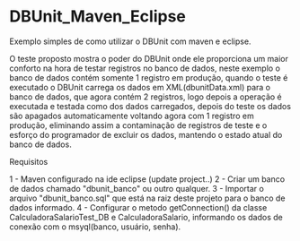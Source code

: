 DBUnit_Maven_Eclipse
====================

Exemplo simples de como utilizar o DBUnit com maven e eclipse.

O teste proposto mostra o poder do DBUnit onde ele proporciona um maior conforto na hora de testar registros no banco de dados, neste exemplo o banco de dados contém somente 1 registro em produção, quando o teste é executado o DBUnit carrega os dados em XML(dbunitData.xml) para o banco de dados, que agora contém 2 registros, logo depois a operação é executada e testada como dos dados carregados, depois do teste os dados são apagados automaticamente voltando agora com 1 registro em produção, eliminando assim a contaminação de registros de teste e o esforço do programador de excluir os dados, mantendo o estado atual do banco de dados.

Requisitos

1 - Maven configurado na ide eclipse (update project..)
2 - Criar um banco de dados chamado "dbunit_banco" ou outro qualquer.
3 - Importar o arquivo "dbunit_banco.sql" que está na raiz deste projeto para o banco de dados informado.
4 - Configurar o metodo getConnection() da classe CalculadoraSalarioTest_DB e CalculadoraSalario, informando os dados de conexão com o msyql(banco, usuário, senha).



